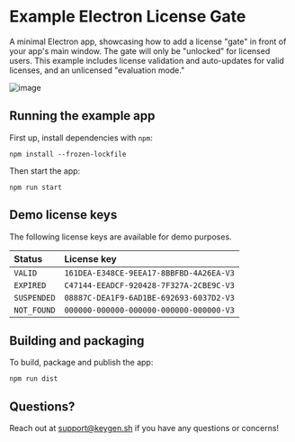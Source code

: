 # Example Electron License Gate

A minimal Electron app, showcasing how to add a license "gate" in front of your
app's main window. The gate will only be "unlocked" for licensed users. This
example includes license validation and auto-updates for valid licenses, and
an unlicensed "evaluation mode."

![image](https://user-images.githubusercontent.com/6979737/132401811-1253f4c3-2410-40b8-8c33-f0b120cb0b2f.png)

## Running the example app

First up, install dependencies with `npm`:

```
npm install --frozen-lockfile
```

Then start the app:

```
npm run start
```

## Demo license keys

The following license keys are available for demo purposes.

| Status      | License key                             |
|:------------|:----------------------------------------|
| `VALID`     | `161DEA-E348CE-9EEA17-8BBFBD-4A26EA-V3` |
| `EXPIRED`   | `C47144-EEADCF-920428-7F327A-2CBE9C-V3` |
| `SUSPENDED` | `08887C-DEA1F9-6AD1BE-692693-6037D2-V3` |
| `NOT_FOUND` | `000000-000000-000000-000000-000000-V3` |

## Building and packaging

To build, package and publish the app:

```
npm run dist
```

## Questions?

Reach out at support@keygen.sh if you have any questions or concerns!
